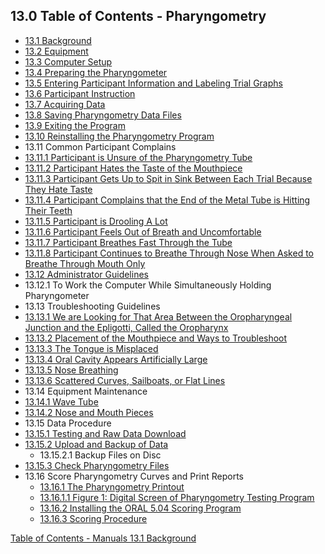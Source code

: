 ## 13.0 Table of Contents - Pharyngometry

* [13.1 Background](:pages_path:/manuals/pharyngometry/13-01-background.md)
* [13.2 Equipment](:pages_path:/manuals/pharyngometry/13-02-equipment.md)
* [13.3 Computer Setup](:pages_path:/manuals/pharyngometry/13-03-computer-setup.md)
* [13.4 Preparing the Pharyngometer](:pages_path:/manuals/pharyngometry/13-04-preparing-pharyngometer.md)
* [13.5 Entering Participant Information and Labeling Trial Graphs](:pages_path:/manuals/pharyngometry/13-05-entering-ppt-info.md)
* [13.6 Participant Instruction](:pages_path:/manuals/pharyngometry/13-06-ppt-instruction.md)
* [13.7 Acquiring Data](:pages_path:/manuals/pharyngometry/13-07-acquiring-data.md)
* [13.8 Saving Pharyngometry Data Files](:pages_path:/manuals/pharyngometry/13-08-saving-pharyn-data.md)
* [13.9 Exiting the Program](:pages_path:/manuals/pharyngometry/13-09-exiting-program.md)
* [13.10 Reinstalling the Pharyngometry Program](:pages_path:/manuals/pharyngometry/13-10-reinstalling-pharyn-program.md)
* 13.11 Common Participant Complains
 * [13.11.1 Participant is Unsure of the Pharyngometry Tube](:pages_path:/manuals/pharyngometry/13-11-01-ppt-unsure-pharyn-tube.md)
 * [13.11.2 Participant Hates the Taste of the Mouthpiece](:pages_path:/manuals/pharyngometry/13-11-02-ppt-hates-taste.md)
 * [13.11.3 Participant Gets Up to Spit in Sink Between Each Trial Because They Hate Taste](:pages_path:/manuals/pharyngometry/13-11-03-ppt-spits.md)
 * [13.11.4 Participant Complains that the End of the Metal Tube is Hitting Their Teeth](:pages_path:/manuals/pharyngometry/13-11-04-tube-hits-teeth.md)
 * [13.11.5 Participant is Drooling A Lot](:pages_path:/manuals/pharyngometry/13-11-05-ppt-drooling.md)
 * [13.11.6 Participant Feels Out of Breath and Uncomfortable](:pages_path:/manuals/pharyngometry/13-11-06-ppt-feels-out-of-breath.md)
 * [13.11.7 Participant Breathes Fast Through the Tube](:pages_path:/manuals/pharyngometry/13-11-07-ppt-breathes-fast.md)
 * [13.11.8 Participant Continues to Breathe Through Nose When Asked to Breathe Through Mouth Only](:pages_path:/manuals/pharyngometry/13-11-08-ppt-breathe-through-nose.md)
* [13.12 Administrator Guidelines](:pages_path:/manuals/pharyngometry/13-12-administrator-guidelines.md)
 * 13.12.1 To Work the Computer While Simultaneously Holding Pharyngometer
* 13.13 Troubleshooting Guidelines
 * [13.13.1 We are Looking for That Area Between the Oropharyngeal Junction and the Epligotti, Called the Oropharynx](:pages_path:/manuals/pharyngometry/13-13-01-looking-for-the-oropharynx.md)
 * [13.13.2 Placement of the Mouthpiece and Ways to Troubleshoot](:pages_path:/manuals/pharyngometry/13-13-02-placement-mouthpiece.md)
 * [13.13.3 The Tongue is Misplaced](:pages_path:/manuals/pharyngometry/13-13-03-tongue-misplaced.md)
 * [13.13.4 Oral Cavity Appears Artificially Large](:pages_path:/manuals/pharyngometry/13-13-04-oral-cavity-large.md)
 * [13.13.5 Nose Breathing](:pages_path:/manuals/pharyngometry/13-13-05-nose-breathing.md)
 * [13.13.6 Scattered Curves, Sailboats, or Flat Lines](:pages_path:/manuals/pharyngometry/13-13-06-curves-sailboats-flatlines.md)
* 13.14 Equipment Maintenance
 * [13.14.1 Wave Tube](:pages_path:/manuals/pharyngometry/13-14-01-wave-tube.md)
 * [13.14.2 Nose and Mouth Pieces](:pages_path:/manuals/pharyngometry/13-14-02-nose-mouth-pieces.md)
* 13.15 Data Procedure
 * [13.15.1 Testing and Raw Data Download](:pages_path:/manuals/pharyngometry/13-15-01-testing-raw-data-dl.md)
 * [13.15.2 Upload and Backup of Data](:pages_path:/manuals/pharyngometry/13-15-02-upload-backup-data.md)
   * 13.15.2.1 Backup Files on Disc
 * [13.15.3 Check Pharyngometry Files](:pages_path:/manuals/pharyngometry/13-15-03-check-pharyn-files.md)
* 13.16 Score Pharyngometry Curves and Print Reports
  * [13.16.1 The Pharyngometry Printout](:pages_path:/manuals/pharyngometry/13-16-01-00-pharyn-printout.md)
   * [13.16.1.1 Figure 1: Digital Screen of Pharyngometry Testing Program](:pages_path:/manuals/pharyngometry/13-16-01-01-pharyn-printout.md)
  * [13.16.2 Installing the ORAL 5.04 Scoring Program](:pages_path:/manuals/pharyngometry/13-16-02-installing-oral-program.md)
  * [13.16.3 Scoring Procedure](:pages_path:/manuals/pharyngometry/13-16-03-scoring-procedure.md)


<div class="center">
<div class="btn-group">
  <a href=":pages_path:/manuals/manual-toc.md" class="btn btn-default">
    <span class="glyphicon glyphicon-chevron-up"></span>
    Table of Contents - Manuals
  </a>

  <a href=":pages_path:/manuals/pharyngometry/13-01-background.md" class="btn btn-success">
    13.1 Background
    <span class="glyphicon glyphicon-chevron-right"></span>
  </a>
</div>
</div>
